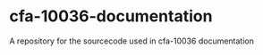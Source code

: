 cfa-10036-documentation
=========================

A repository for the sourcecode used in cfa-10036 documentation
